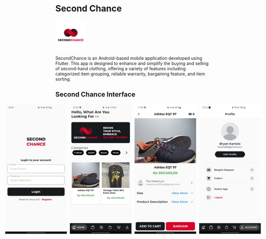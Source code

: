 # Second Chance

<img src="https://github.com/bryandk26/second_hand/blob/136f9652169056bbad32d33e584e2a99142086a0/assets/images/Logo%20and%20Text.png" alt="Second Chance Logo" width="100" height="100">

SecondChance is an Android-based mobile application developed using Flutter. This app is designed to enhance and simplify the buying and selling of second-hand clothing, offering a variety of features including categorized item grouping, reliable warranty, bargaining feature, and item sorting.

## Second Chance Interface

<div style="display: flex; justify-content: center;">
  <img src="https://github.com/bryandk26/second_hand/blob/af4938555da583efb22b21c708e2c10115c44c93/assets/images/login.jpg" alt="Login Page" width="200" style="margin-right: 10px;">
  <img src="https://github.com/bryandk26/second_hand/blob/af4938555da583efb22b21c708e2c10115c44c93/assets/images/home%20screen_%20no%20filter.jpg" alt="Home Page" width="200" style="margin-right: 10px;">
  <img src="https://github.com/bryandk26/second_hand/blob/af4938555da583efb22b21c708e2c10115c44c93/assets/images/product%20detail%20screen.jpg" alt="Product Page" width="200" style="margin-right: 10px;">
  <img src="https://github.com/bryandk26/second_hand/blob/af4938555da583efb22b21c708e2c10115c44c93/assets/images/buyer%20account%20screen.jpg" alt="Account Page" width="200">
</div>

